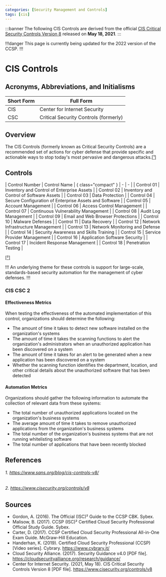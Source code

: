 ```yaml
---
categories: [Security Management and Controls]
tags: [cis]
---
```


:::banner
The following CIS Controls are derived from the official [CIS Critical Security Controls Version 8](https://www.cisecurity.org/controls/v8) released on **May 18, 2021**.
:::

!!!danger
This page is currently being updated for the 2022 version of the CCSP.
!!!

# CIS Controls

## Acronyms, Abbreviations, and Initialisms

| Short Form | Full Form |
| - | - |
| CIS | Center for Internet Security |
| CSC | Critical Security Controls (formerly) |

## Overview

The CIS Controls (formerly known as Critical Security Controls) are a recommended set of actions for cyber defense that provide specific and actionable ways to stop today's most pervasive and dangerous attacks.[[¹]](#1-httpswwwsansorgblogcis-controls-v8)

## Controls

| Control Number | Control Name | { class="compact" }
| - | - |
| Control 01 | Inventory and Control of Enterprise Assets |
| Control 02 | Inventory and Control of Software Assets |
| Control 03 | Data Protection |
| Control 04 | Secure Configuration of Enterprise Assets and Software |
| Control 05 | Account Management |
| Control 06 | Access Control Management |
| Control 07 | Continuous Vulnerability Management |
| Control 08 | Audit Log Management |
| Control 09 | Email and Web Browser Protections |
| Control 10 | Malware Defenses |
| Control 11 | Data Recovery |
| Control 12 | Network Infrastructure Management |
| Control 13 | Network Monitoring and Defense |
| Control 14 | Security Awareness and Skills Training |
| Control 15 | Service Provider Management |
| Control 16 | Application Software Security |
| Control 17 | Incident Response Management |
| Control 18 | Penetration Testing |

[[²]](#2-httpswwwcisecurityorgcontrolsv8)

!!!
An underlying theme for these controls is support for large-scale, standards-based security automation for the management of cyber defenses.
!!!

### CIS CSC 2

#### Effectiveness Metrics

When testing the effectiveness of the automated implementation of this control, organizations should determine the following:

- The amount of time it takes to detect new software installed on the organization's systems
- The amount of time it takes the scanning functions to alert the organization's administrators when an unauthorized application has been discovered on a system
- The amount of time it takes for an alert to be generated when a new application has been discovered on a system
- Whether the scanning function identifies the department, location, and other critical details about the unauthorized software that has been detected

#### Automation Metrics

Organizations should gather the following information to automate the collection of relevant data from these systems:

- The total number of unauthorized applications located on the organization's business systems
- The average amount of time it takes to remove unauthorized applications from the organization's business systems
- The total number of the organization's business systems that are not running whitelisting software
- The total number of applications that have been recently blocked

## References

###### 1. https://www.sans.org/blog/cis-controls-v8/
###### 2. https://www.cisecurity.org/controls/v8

## Sources

- Gordon, A. (2016). The Official (ISC)² Guide to the CCSP CBK. Sybex.
- Malisow, B. (2017). CCSP (ISC)² Certified Cloud Security Professional Official Study Guide. Sybex.
- Carter, D. (2017). CCSP Certified Cloud Security Professional All-in-One Exam Guide. McGraw-Hill Education.
- Handerhan, K. (2019). Certified Cloud Security Professional (CCSP) [Video series]. Cybrary. https://www.cybrary.it/
- Cloud Security Alliance. (2017). Security Guidance v4.0 [PDF file]. https://cloudsecurityalliance.org/research/guidance/
- Center for Internet Security. (2021, May 18). CIS Critical Security Controls Version 8 [PDF file]. https://www.cisecurity.org/controls/v8